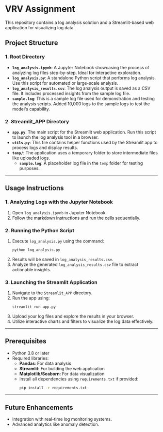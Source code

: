 # VRV Assignment

This repository contains a log analysis solution and a Streamlit-based web application for visualizing log data.

## Project Structure

### 1. Root Directory
- **`log_analysis.ipynb`**: A Jupyter Notebook showcasing the process of analyzing log files step-by-step. Ideal for interactive exploration.
- **`log_analysis.py`**: A standalone Python script that performs log analysis. Use this script for automated or large-scale analysis.
- **`log_analysis_results.csv`**: The log analysis output is saved as a CSV file. It includes processed insights from the sample log file.
- **`sample.log`**: This is a sample log file used for demonstration and testing the analysis scripts. Added 10,000 logs to the sample logs to test the model's capability.

### 2. Streamlit_APP Directory
- **`app.py`**: The main script for the Streamlit web application. Run this script to launch the log analysis tool in a browser.
- **`utils.py`**: This file contains helper functions used by the Streamlit app to process logs and display results.
- **`temp/`**: The application uses a temporary folder to store intermediate files like uploaded logs.
  - **`sample.log`**: A placeholder log file in the `temp` folder for testing purposes.

---

## Usage Instructions

### 1. Analyzing Logs with the Jupyter Notebook
1. Open `log_analysis.ipynb` in Jupyter Notebook.
2. Follow the markdown instructions and run the cells sequentially.

### 2. Running the Python Script
1. Execute `log_analysis.py` using the command:
   ```bash
   python log_analysis.py
2. Results will be saved in `log_analysis_results.csv`.
3. Analyze the generated `log_analysis_results.csv` file to extract actionable insights.

### 3. Launching the Streamlit Application
1. Navigate to the `Streamlit_APP` directory.
2. Run the app using:
   ```bash
   streamlit run app.py
   ```
3. Upload your log files and explore the results in your browser.
4. Utilize interactive charts and filters to visualize the log data effectively.

---

## Prerequisites
- Python 3.8 or later
- Required libraries:
  - **Pandas**: For data analysis
  - **Streamlit**: For building the web application
  - **Matplotlib/Seaborn**: For data visualization
  - Install all dependencies using `requirements.txt` if provided:
    ```bash
    pip install -r requirements.txt
    ```

---

## Future Enhancements
- Integration with real-time log monitoring systems.
- Advanced analytics like anomaly detection.

